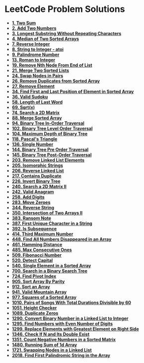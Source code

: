 # LeetCode Problem Solutions

-   **[1. Two Sum](https://github.com/Razeen-Shaikh/leetcode/tree/main/0001.two-sums)**
-   **[2. Add Two Numbers](https://github.com/Razeen-Shaikh/leetcode/tree/main/0002.add-two-numbers)**
-   **[3. Longest Substring Without Repeating Characters](https://github.com/Razeen-Shaikh/leetcode/tree/main/0003.longest-substring-without-repeating-characters)**
-   **[4. Median of Two Sorted Arrays](https://github.com/Razeen-Shaikh/leetcode/tree/main/0004.median-of-two-sorted-arrays)**
-   **[7. Reverse Integer](https://github.com/Razeen-Shaikh/leetcode/tree/main/0007.reverse-integer)**
-   **[8. String to Integer - atoi](https://github.com/Razeen-Shaikh/leetcode/tree/main/0008.string-to-integer)**
-   **[9. Palindrome Number](https://github.com/Razeen-Shaikh/leetcode/tree/main/0009.palindrome-number)**
-   **[13. Roman to Integer](https://github.com/Razeen-Shaikh/leetcode/tree/main/0013.roman-to-integer)**
-   **[19. Remove Nth Node From End of List](https://github.com/Razeen-Shaikh/leetcode/tree/main/0019.remove-nth-node-from-end-of-list)**
-   **[21. Merge Two Sorted Lists](https://github.com/Razeen-Shaikh/leetcode/tree/main/0019.merge-two-sorted-lists)**
-   **[24. Swap Nodes in Pairs](https://github.com/Razeen-Shaikh/leetcode/tree/main/0024.swap-nodes-in-pairs)**
-   **[26. Remove Duplicates from Sorted Array](https://github.com/Razeen-Shaikh/leetcode/tree/main/0026.remove-duplicates-from-sorted-array)**
-   **[27. Remove Element](https://github.com/Razeen-Shaikh/leetcode/tree/main/0027.remove-element)**
-   **[34. Find First and Last Position of Element in Sorted Array](https://github.com/Razeen-Shaikh/leetcode/tree/main/0034.find-first-and-last-position-of-element)**
-   **[36. Valid Sudoku](https://github.com/Razeen-Shaikh/leetcode/tree/main/0036.valid-sudoku)**
-   **[58. Length of Last Word](https://github.com/Razeen-Shaikh/leetcode/tree/main/0058.length-of-last-word)**
-   **[69. Sqrt(x)](https://github.com/Razeen-Shaikh/leetcode/tree/main/0069.sqrt-of-x)**
-   **[74. Search a 2D Matrix](https://github.com/Razeen-Shaikh/leetcode/tree/main/0074.search-a-2d-matrix)**
-   **[88. Merge Sorted Array](https://github.com/Razeen-Shaikh/leetcode/tree/main/0088.merge-sorted-array)**
-   **[94. Binary Tree In-Order Traversal](https://github.com/Razeen-Shaikh/leetcode/tree/main/0094.binary-tree-inorder-traversal)**
-   **[102. Binary Tree Level Order Traversal](https://github.com/Razeen-Shaaikh/leetcode/tree/main/0102.binary-tree-level-order-traversal)**
-   **[104. Maximum Depth of Binary Tree](https://github.com/Razeen-Shaikh/leetcode/tree/main/0104.maximum-depth-of-binary-tree)**
-   **[118. Pascal's Triangle](https://github.com/Razeen-Shaikh/leetcode/tree/main/0118.pascal's-triangle)**
-   **[136. Single Number](https://github.com/Razeen-Shaikh/leetcode/tree/main/0136.single-number)**
-   **[144. Binary Tree Pre Order Traversal](https://github.com/Razeen-Shaikh/leetcode/tree/main/0144.binary-tree-pre-order-traversal)**
-   **[145. Binary Tree Post-Order Traversal](https://github.com/Razeen-Shaikh/leetcode/tree/main/0145.binary-tree-post-order-traversal)**
-   **[203. Remove Linked List Elements](https://github.com/Razeen-Shaikh/leetcode/tree/main/0203.remove-linked-list-elements)**
-   **[205. Isomorphic Strings](https://github.com/Razeen-Shaikh/leetcode/tree/main/0205.isomorphic-strings)**
-   **[206. Reverse Linked List](https://github.com/Razeen-Shaikh/leetcode/tree/main/0206.reverse-linked-list)**
-   **[217. Contains Duplicate](https://github.com/Razeen-Shaikh/leetcode/tree/main/0217.contains-duplicate)**
-   **[226. Invert Binary Tree](https://github.com/Razeen-Shaikh/leetcode/tree/main/0226.invert-binary-tree)**
-   **[240. Search a 2D Matrix II](https://github.com/Razeen-Shaikh/leetcode/tree/main/0240.search-a-2d-matrix-ii)**
-   **[242. Valid Anagram](https://github.com/Razeen-Shaikh/leetcode/tree/main/0242.valid-anagram)**
-   **[258. Add Digits](https://github.com/Razeen-Shaikh/leetcode/tree/main/0258.add-digits)**
-   **[283. Move Zeroes](https://github.com/Razeen-Shaikh/leetcode/tree/main/0283.move-zeroes)**
-   **[344. Reverse String](https://github.com/Razeen-Shaikh/leetcode/tree/main/0344.reverse-string)**
-   **[350. Intersection of Two Arrays II](https://github.com/Razeen-Shaikh/leetcode/tree/main/0350.intersection-of-two-arrays-ii)**
-   **[383. Ransom Note](https://github.com/Razeen-Shaikh/leetcode/tree/main/0383.ransom-note)**
-   **[387. First Unique Character in a String](https://github.com/Razeen-Shaikh/leetcode/tree/main/0387.first-unique-character-in-a-string)**
-   **[392. Is Subsequence](https://github.com/Razeen-Shaikh/leetcode/tree/main/0394.is-subsequence)**
-   **[414. Third Maximum Number](https://github.com/Razeen-Shaikh/leetcode/tree/main/0414.third-maximum-number)**
-   **[448. Find All Numbers Disappeared in an Array](https://github.com/Razeen-Shaikh/leetcode/tree/main/0448.find-all-numbers-disappeared-in-an-array)**
-   **[461. Hamming Distance](https://github.com/Razeen-Shaikh/leetcode/tree/main/0461.hamming-distance)**
-   **[485. Max Consecutive Ones](https://github.com/Razeen-Shaikh/leetcode/tree/main/0485.max-consecutive-ones)**
-   **[509. Fibonacci Number](https://github.com/Razeen-Shaikh/leetcode/tree/main/0509.fibonacci-number)**
-   **[520. Detect Capital](https://github.com/Razeen-Shaikh/leetcode/tree/main/0520.detect-capital)**
-   **[540. Single Element in a Sorted Array](https://github.com/Razeen-Shaikh/leetcode/tree/main/0540.single-element-in-a-sorted-array)**
-   **[700. Search in a Binary Search Tree](https://github.com/Razeen-Shaikh/leetcode/tree/main/0700.search-in-a-binary-search-tree)**
-   **[724. Find Pivot Index](https://github.com/Razeen-Shaikh/leetcode/tree/main/724.find-pivot-index)**
-   **[905. Sort Array By Parity](https://github.com/Razeen-Shaikh/leetcode/tree/main/0905.sort-array-by-parity)**
-   **[912. Sort an Array](https://github.com/Razeen-Shaikh/leetcode/tree/main/0912.sort-an-array)**
-   **[941. Valid Mountain Array](https://github.com/Razeen-Shaikh/leetcode/tree/main/0941.valid-mountain-array)**
-   **[977. Squares of a Sorted Array](https://github.com/Razeen-Shaikh/leetcode/tree/main/0977.squares-of-a-sorted-array)**
-   **[1010. Pairs of Songs With Total Durations Divisible by 60](https://github.com/Razeen-Shaikh/leetcode/tree/main/1010.pairs-of-a-sorted-array)**
-   **[1051. Height Checker](https://github.com/Razeen-Shaikh/leetcode/tree/main/1051.height-checker)**
-   **[1089. Duplicate Zeros](https://github.com/Razeen-Shaikh/leetcode/tree/main/1089.duplicate-zeros)**
-   **[1290. Convert Binary Number in a Linked List to Integer](https://github.com/Razeen-Shaikh/leetcode/tree/main/1290.convert-binary-number-in-a-linked-list-to-integer)**
-   **[1295. Find Numbers with Even Number of Digits](https://github.com/Razeen-Shaikh/leetcode/tree/main/1295.find-numbers-with-even-number-of-digits)**
-   **[1299. Replace Elements with Greatest Element on Right Side](https://github.com/Razeen-Shaikh/leetcode/tree/main/1299.replace-elements-with-greatest-element-on-right-side)**
-   **[1346. Check If N and Its Double Exist](https://github.com/Razeen-Shaikh/leetcode/tree/main/1346.check-if-n-and-its-double-exist)**
-   **[1351. Count Negative Numbers in a Sorted Matrix](https://github.com/Razeen-Shaikh/leetcode/tree/main/1351.count-negative-numbers-in-a-sorted-matrix)**
-   **[1480. Running Sum of 1d Array](https://github.com/Razeen-Shaikh/leetcode/tree/main/1480.running-sum-of-1d-array)**
-   **[1721. Swapping Nodes in a Linked List](https://github.com/Razeen-Shaikh/leetcode/tree/main/1721.swapping-nodes-in-a-linked-list)**
-   **[2018. Find First Palindromic String in the Array](https://github.com/Razeen-Shaikh/leetcode/tree/main/2018.find-first-palindromic-string-in-the-array)**
